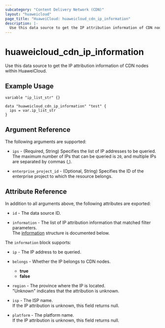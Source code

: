 ```yaml
---
subcategory: "Content Delivery Network (CDN)"
layout: "huaweicloud"
page_title: "HuaweiCloud: huaweicloud_cdn_ip_information"
description: |-
  Use this data source to get the IP attribution information of CDN nodes within HuaweiCloud.  
---
```


# huaweicloud_cdn_ip_information

Use this data source to get the IP attribution information of CDN nodes within HuaweiCloud.

## Example Usage

```hcl
variable "ip_list_str" {}

data "huaweicloud_cdn_ip_information" "test" {
  ips = var.ip_list_str
}
```

## Argument Reference

The following arguments are supported:

* `ips` - (Required, String) Specifies the list of IP addresses to be queried.  
  The maximum number of IPs that can be queried is `20`, and multiple IPs are separated by commas (,).

* `enterprise_project_id` - (Optional, String) Specifies the ID of the enterprise project to which the resource
  belongs.

## Attribute Reference

In addition to all arguments above, the following attributes are exported:

* `id` - The data source ID.

* `information` - The list of IP attribution information that matched filter parameters.  
  The [information](#cdn_information) structure is documented below.

<a name="cdn_information"></a>
The `information` block supports:

* `ip` - The IP address to be queried.

* `belongs` - Whether the IP belongs to CDN nodes.  
  + **true**
  + **false**

* `region` - The province where the IP is located.  
  "Unknown" indicates that the attribution is unknown.

* `isp` - The ISP name.  
  If the IP attribution is unknown, this field returns null.

* `platform` - The platform name.  
  If the IP attribution is unknown, this field returns null.
